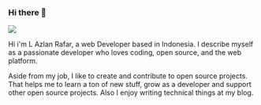 ### Hi there 👋

<img src="https://media.tenor.com/mKTS5nbF1zcAAAAM/cute-anime-dancing.gif">

Hi i'm L Azlan Rafar, a web Developer based in Indonesia. I describe myself as a passionate developer who loves coding, open source, and the web platform.

Aside from my job, I like to create and contribute to open source projects. That helps me to learn a ton of new stuff, grow as a developer and support other open source projects. Also I enjoy writing technical things at my blog.
